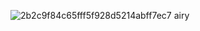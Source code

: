 ![2b2c9f84c65fff5f928d5214abff7ec7](https://github.com/user-attachments/assets/d446047b-ff63-49a8-9379-8577c59fbec5)
airy
